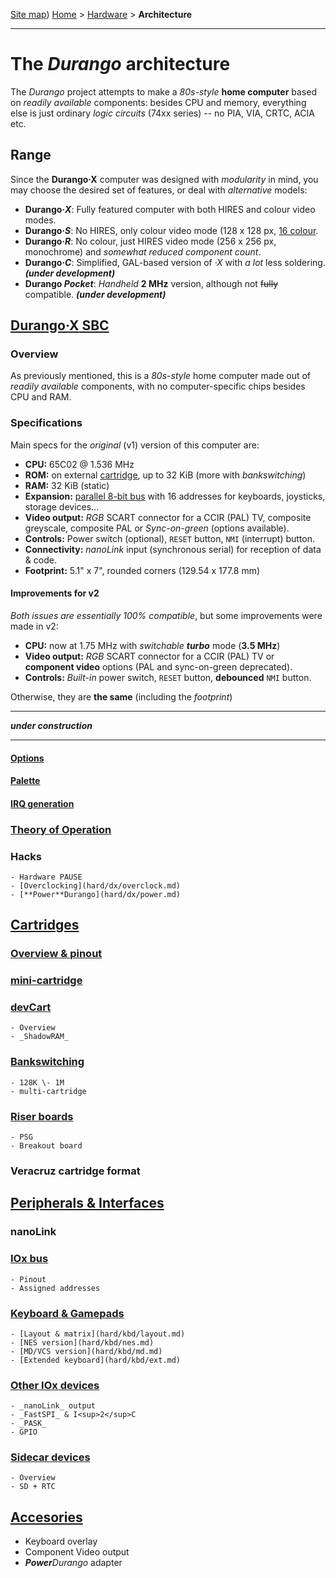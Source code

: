 [Site map](../sitemap.md))
[Home](../index.md) > [Hardware](../hardware.md) > **Architecture**

---
# The _Durango_ architecture

The _Durango_ project attempts to make a _80s-style_ **home computer** based on
_readily available_ components: besides CPU and memory, everything else is just ordinary
_logic circuits_ (74xx series) -- no PIA, VIA, CRTC, ACIA etc.

## Range

Since the **Durango·X** computer was designed with _modularity_ in mind, you may
choose the desired set of features, or deal with _alternative_ models:

- **Durango·_X_**: Fully featured computer with both HIRES and colour video modes.
- **Durango·_S_**: No HIRES, only colour video mode (128 x 128 px, [16 colour](dx/palette.md).
- **Durango·_R_**: No colour, just HIRES video mode (256 x 256 px, monochrome) and _somewhat reduced component count_.
- **Durango·_C_**: Simplified, GAL-based version of _·X_ with _a lot_ less soldering. ***(under development)***
- **Durango _Pocket_**: _Handheld_ **2 MHz** version, although not ~~fully~~ compatible. ***(under development)***

## [**Durango·X** SBC](hard/durango.md)

### Overview

As previously mentioned, this is a _80s-style_ home computer made out of _readily
available_ components, with no computer-specific chips besides CPU and RAM.

### Specifications

Main specs for the _original_ (v1) version of this computer are:

- **CPU:** 65C02 @ 1.536 MHz
- **ROM:** on external [cartridge](cartridges.md), up to 32 KiB (more with _bankswitching_)
- **RAM:** 32 KiB (static)
- **Expansion:** [parallel 8-bit bus](bus/iox.md) with 16 addresses for keyboards, joysticks, storage devices...
- **Video output:** _RGB_ SCART connector for a CCIR (PAL) TV, composite greyscale, composite PAL or _Sync-on-green_ (options available).
- **Controls:** Power switch (optional), `RESET` button, `NMI` (interrupt) button.
- **Connectivity:** _nanoLink_ input (synchronous serial) for reception of data & code.
- **Footprint:** 5.1" x 7", rounded corners (129.54 x 177.8 mm)

#### Improvements for v2

_Both issues are essentially 100% compatible_, but some improvements were made in v2:

- **CPU:** now at 1.75 MHz with _switchable **turbo**_ mode (**3.5 MHz**)
- **Video output:** _RGB_ SCART connector for a CCIR (PAL) TV or **component video** options (PAL and sync-on-green deprecated).
- **Controls:** _Built-in_ power switch, `RESET` button, **debounced** `NMI` button.

Otherwise, they are **the same** (including the _footprint_)

---
***under construction***

---
#### [Options](hard/dx/options.md)

#### [Palette](hard/dx/palette.md)

#### [IRQ generation](hard/dx/irq.md)

### [Theory of Operation](hard/dx/theory.md)

### Hacks
	- Hardware PAUSE
	- [Overclocking](hard/dx/overclock.md)
	- [**Power**Durango](hard/dx/power.md)

## [Cartridges](hard/cartridges.md)

### [Overview & pinout](hard/cart/pinout.md)
### [mini-cartridge](hard/cart/mini.md)
### [devCart](hard/cart/dev.md)
	- Overview
	- _ShadowRAM_
### [Bankswitching](hard/cart/banks.md)
	- 128K \- 1M
	- multi-cartridge
### [Riser boards](hard/cart/riser.md)
	- PSG
	- Breakout board
### Veracruz cartridge format

## [Peripherals & Interfaces](hard/interfaces.md)

### nanoLink
### [IOx bus](hard/bus/iox.md)
	- Pinout
	- Assigned addresses
### [Keyboard & Gamepads](hard/keyboard.md)
	- [Layout & matrix](hard/kbd/layout.md)
	- [NES version](hard/kbd/nes.md)
	- [MD/VCS version](hard/kbd/md.md)
	- [Extended keyboard](hard/kbd/ext.md)
### [Other IOx devices](hard/bus/periph.md)
	- _nanoLink_ output
	- _FastSPI_ & I<sup>2</sup>C
	- _PASK_
	- GPIO
### [Sidecar devices](hard/bus/sidecar.md)
	- Overview
	- SD + RTC

## [Accesories](hard/acc.md)

- Keyboard overlay
- Component Video output
- _**Power**Durango_ adapter


